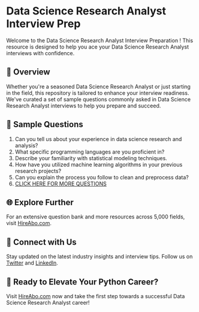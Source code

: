 # Data Science Research Analyst Interview Prep

Welcome to the Data Science Research Analyst Interview Preparation ! This resource is designed to help you ace your Data Science Research Analyst interviews with confidence.

## 🚀 Overview

Whether you're a seasoned Data Science Research Analyst or just starting in the field, this repository is tailored to enhance your interview readiness. We've curated a set of sample questions commonly asked in Data Science Research Analyst interviews to help you prepare and succeed.

## 📝 Sample Questions

1. Can you tell us about your experience in data science research and analysis?
2. What specific programming languages are you proficient in?
3. Describe your familiarity with statistical modeling techniques.
4. How have you utilized machine learning algorithms in your previous research projects?
5. Can you explain the process you follow to clean and preprocess data?
6. [CLICK HERE FOR MORE QUESTIONS](https://hireabo.com/job/0_3_40/Data%20Science%20Research%20Analyst)

## 🌐 Explore Further

For an extensive question bank and more resources across 5,000 fields, visit [HireAbo.com](https://www.hireabo.com).

## 📱 Connect with Us

Stay updated on the latest industry insights and interview tips. Follow us on [Twitter](https://twitter.com/hireabo) and [LinkedIn](https://www.linkedin.com/in/hire-abo-3609972a8/).

## 🚀 Ready to Elevate Your Python Career?

Visit [HireAbo.com](https://www.hireabo.com) now and take the first step towards a successful Data Science Research Analyst career!